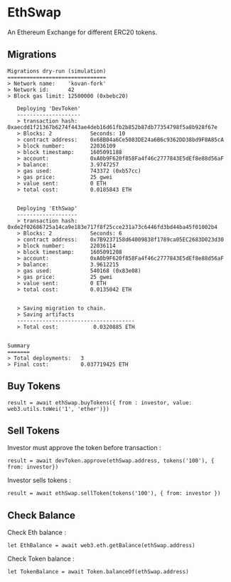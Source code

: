 # EthSwap

An Ethereum Exchange for different ERC20 tokens.

## Migrations

```
Migrations dry-run (simulation)
===============================
> Network name:    'kovan-fork'
> Network id:      42
> Block gas limit: 12500000 (0xbebc20)

   Deploying 'DevToken'
   --------------------
   > transaction hash:    0xaecdd1f21367b6274f443ae4deb16d61fb2b852b87db77354798f5a8b928f67e
   > Blocks: 2            Seconds: 10
   > contract address:    0x68B04a6Ce5083DE24a6B6c9362DD38bd9F8A85cA
   > block number:        22036109
   > block timestamp:     1605091188
   > account:             0xA0b9F620f858Fa4f46c2777843E5dEf8e88d56aF
   > balance:             3.9747257
   > gas used:            743372 (0xb57cc)
   > gas price:           25 gwei
   > value sent:          0 ETH
   > total cost:          0.0185843 ETH


   Deploying 'EthSwap'
   -------------------
   > transaction hash:    0xde2f02686725a14ca9e183e717f8f25cce231a73c6446fd3bd44ba45f01002b4
   > Blocks: 2            Seconds: 6
   > contract address:    0x7B9237158d64009838f1789ca05EC2683D023d30
   > block number:        22036114
   > block timestamp:     1605091208
   > account:             0xA0b9F620f858Fa4f46c2777843E5dEf8e88d56aF
   > balance:             3.9612215
   > gas used:            540168 (0x83e08)
   > gas price:           25 gwei
   > value sent:          0 ETH
   > total cost:          0.0135042 ETH


   > Saving migration to chain.
   > Saving artifacts
   -------------------------------------
   > Total cost:           0.0320885 ETH


Summary
=======
> Total deployments:   3
> Final cost:          0.037719425 ETH
```

## Buy Tokens

```result = await ethSwap.buyTokens({ from : investor, value: web3.utils.toWei('1', 'ether')}) ```

## Sell Tokens

Investor must approve the token before transaction :

```result = await devToken.approve(ethSwap.address, tokens('100'), { from: investor})```

Investor sells tokens : 

```result = await ethSwap.sellToken(tokens('100'), { from: investor })```

## Check Balance

Check Eth balance :

```let EthBalance = await web3.eth.getBalance(ethSwap.address)```


Check Token balance :

```let TokenBalance = await Token.balanceOf(ethSwap.address)```


